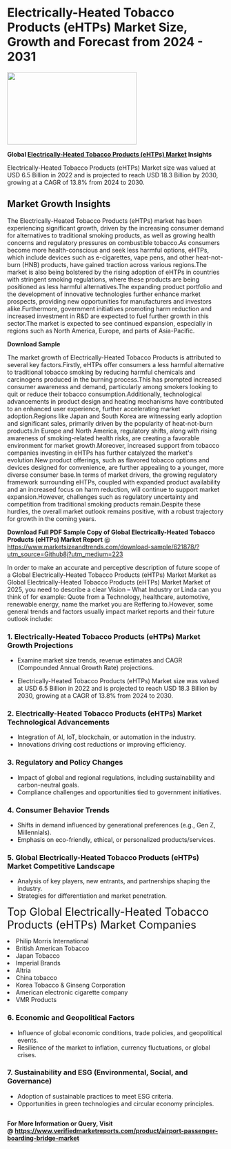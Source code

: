 <H1>Electrically-Heated Tobacco Products (eHTPs) Market Size, Growth and Forecast from 2024 - 2031</H1><img class="aligncenter size-medium wp-image-584254" src="https://thirdeyenews.in/wp-content/uploads/2024/09/Global-Market-Research-300x168.jpeg" alt="" width="300" height="168" /><p><strong>Global&nbsp;<a href="https://www.marketsizeandtrends.com/download-sample/621878/?utm_source=Github8j?utm_medium=223">Electrically-Heated Tobacco Products (eHTPs) Market</a> Insights</strong></p><p>Electrically-Heated Tobacco Products (eHTPs) Market size was valued at USD 6.5 Billion in 2022 and is projected to reach USD 18.3 Billion by 2030, growing at a CAGR of 13.8% from 2024 to 2030.</p><p><h2>Market Growth Insights</h2> <p>The Electrically-Heated Tobacco Products (eHTPs) market has been experiencing significant growth, driven by the increasing consumer demand for alternatives to traditional smoking products, as well as growing health concerns and regulatory pressures on combustible tobacco.As consumers become more health-conscious and seek less harmful options, eHTPs, which include devices such as e-cigarettes, vape pens, and other heat-not-burn (HNB) products, have gained traction across various regions.The market is also being bolstered by the rising adoption of eHTPs in countries with stringent smoking regulations, where these products are being positioned as less harmful alternatives.The expanding product portfolio and the development of innovative technologies further enhance market prospects, providing new opportunities for manufacturers and investors alike.Furthermore, government initiatives promoting harm reduction and increased investment in R&D are expected to fuel further growth in this sector.The market is expected to see continued expansion, especially in regions such as North America, Europe, and parts of Asia-Pacific.</p> <p><strong>Download Sample</strong></p> <p>The market growth of Electrically-Heated Tobacco Products is attributed to several key factors.Firstly, eHTPs offer consumers a less harmful alternative to traditional tobacco smoking by reducing harmful chemicals and carcinogens produced in the burning process.This has prompted increased consumer awareness and demand, particularly among smokers looking to quit or reduce their tobacco consumption.Additionally, technological advancements in product design and heating mechanisms have contributed to an enhanced user experience, further accelerating market adoption.Regions like Japan and South Korea are witnessing early adoption and significant sales, primarily driven by the popularity of heat-not-burn products.In Europe and North America, regulatory shifts, along with rising awareness of smoking-related health risks, are creating a favorable environment for market growth.Moreover, increased support from tobacco companies investing in eHTPs has further catalyzed the market's evolution.New product offerings, such as flavored tobacco options and devices designed for convenience, are further appealing to a younger, more diverse consumer base.In terms of market drivers, the growing regulatory framework surrounding eHTPs, coupled with expanded product availability and an increased focus on harm reduction, will continue to support market expansion.However, challenges such as regulatory uncertainty and competition from traditional smoking products remain.Despite these hurdles, the overall market outlook remains positive, with a robust trajectory for growth in the coming years.</p> <p><span class=""><strong>Download Full PDF Sample Copy of Global Electrically-Heated Tobacco Products (eHTPs) Market Report</strong> @ <a href="https://www.marketsizeandtrends.com/download-sample/621878/?utm_source=Github8j?utm_medium=223" target="_blank">https://www.marketsizeandtrends.com/download-sample/621878/?utm_source=Github8j?utm_medium=223</a></span></p><p>In order to make an accurate and perceptive description of future scope of a Global&nbsp;Electrically-Heated Tobacco Products (eHTPs) Market Market as Global&nbsp;Electrically-Heated Tobacco Products (eHTPs) Market Market of 2025, you need to describe a clear Vision &ndash; What Industry or Linda can you think of for example: Quote from a Technology, healthcare, automotive, renewable energy, name the market you are Reffering to.However, some general trends and factors usually impact market reports and their future outlook include:</p><h3>1.&nbsp;<strong>Electrically-Heated Tobacco Products (eHTPs) Market Growth Projections</strong></h3><ul><li>Examine market size trends, revenue estimates and CAGR (Compounded Annual Growth Rate) projections.</li><li><p>Electrically-Heated Tobacco Products (eHTPs) Market size was valued at USD 6.5 Billion in 2022 and is projected to reach USD 18.3 Billion by 2030, growing at a CAGR of 13.8% from 2024 to 2030.</p></li></ul><h3>2.&nbsp;<strong>Electrically-Heated Tobacco Products (eHTPs) Market Technological Advancements</strong></h3><ul><li>Integration of AI, IoT, blockchain, or automation in the industry.</li><li>Innovations driving cost reductions or improving efficiency.</li></ul><h3>3.&nbsp;<strong>Regulatory and Policy Changes</strong></h3><ul><li>Impact of global and regional regulations, including sustainability and carbon-neutral goals.</li><li>Compliance challenges and opportunities tied to government initiatives.</li></ul><h3>4.&nbsp;<strong>Consumer Behavior Trends</strong></h3><ul><li>Shifts in demand influenced by generational preferences (e.g., Gen Z, Millennials).</li><li>Emphasis on eco-friendly, ethical, or personalized products/services.</li></ul><h3>5.&nbsp;<strong>Global Electrically-Heated Tobacco Products (eHTPs) Market Competitive Landscape</strong></h3><ul><li>Analysis of key players, new entrants, and partnerships shaping the industry.</li><li>Strategies for differentiation and market penetration.</li></ul><p data-pm-slice="1 1 []"><span style="color: inherit; font-family: inherit; font-size: 25px;">Top Global Electrically-Heated Tobacco Products (eHTPs) Market Companies</span></p><div class="" data-test-id=""><p><li>Philip Morris International</li><li> British American Tobacco</li><li> Japan Tobacco</li><li> Imperial Brands</li><li> Altria</li><li> China tobacco</li><li> Korea Tobacco & Ginseng Corporation</li><li> American electronic cigarette company</li><li> VMR Products</li></p></div><h3>6.&nbsp;<strong>Economic and Geopolitical Factors</strong></h3><ul><li>Influence of global economic conditions, trade policies, and geopolitical events.</li><li>Resilience of the market to inflation, currency fluctuations, or global crises.</li></ul><h3>7.&nbsp;<strong>Sustainability and ESG (Environmental, Social, and Governance)</strong></h3><ul><li>Adoption of sustainable practices to meet ESG criteria.</li><li>Opportunities in green technologies and circular economy principles.</li></ul><h2><strong style="font-size: 14px;">For More Information or Query, Visit @&nbsp;</strong><a style="background-color: #ffffff; font-size: 14px;" href="https://www.marketsizeandtrends.com/report/electrically-heated-tobacco-products-ehtps-market/" target="_blank">https://www.verifiedmarketreports.com/product/airport-passenger-boarding-bridge-market</a></h2>